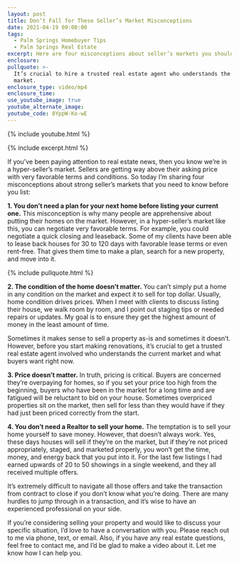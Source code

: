```yaml
---
layout: post
title: Don’t Fall for These Seller’s Market Misconceptions
date: 2021-04-19 09:00:00
tags:
  - Palm Springs Homebuyer Tips
  - Palm Springs Real Estate
excerpt: Here are four misconceptions about seller’s markets you shouldn’t believe.
enclosure:
pullquote: >-
  It’s crucial to hire a trusted real estate agent who understands the current
  market.
enclosure_type: video/mp4
enclosure_time:
use_youtube_image: true
youtube_alternate_image:
youtube_code: 8YppW-Ko-wE
---
```

{% include youtube.html %}

{% include excerpt.html %}

If you’ve been paying attention to real estate news, then you know we’re in a hyper-seller’s market. Sellers are getting way above their asking price with very favorable terms and conditions. So today I’m sharing four misconceptions about strong seller’s markets that you need to know before you list:

**1\. You don’t need a plan for your next home before listing your current one.** This misconception is why many people are apprehensive about putting their homes on the market. However, in a hyper-seller’s market like this, you can negotiate very favorable terms. For example, you could negotiate a quick closing and leaseback. Some of my clients have been able to lease back houses for 30 to 120 days with favorable lease terms or even rent-free. That gives them time to make a plan, search for a new property, and move into it.

{% include pullquote.html %}

**2\. The condition of the home doesn’t matter.** You can’t simply put a home in any condition on the market and expect it to sell for top dollar. Usually, home condition drives prices. When I meet with clients to discuss listing their house, we walk room by room, and I point out staging tips or needed repairs or updates. My goal is to ensure they get the highest amount of money in the least amount of time.&nbsp;

Sometimes it makes sense to sell a property as-is and sometimes it doesn’t. However, before you start making renovations, it’s crucial to get a trusted real estate agent involved who understands the current market and what buyers want right now.&nbsp;

**3\. Price doesn’t matter.** In truth, pricing is critical. Buyers are concerned they’re overpaying for homes, so if you set your price too high from the beginning, buyers who have been in the market for a long time and are fatigued will be reluctant to bid on your house. Sometimes overpriced properties sit on the market, then sell for less than they would have if they had just been priced correctly from the start.&nbsp;

**4\. You don’t need a Realtor to sell your home.** The temptation is to sell your home yourself to save money. However, that doesn’t always work. Yes, these days houses will sell if they’re on the market, but if they’re not priced appropriately, staged, and marketed properly, you won’t get the time, money, and energy back that you put into it. For the last few listings I had earned upwards of 20 to 50 showings in a single weekend, and they all received multiple offers.&nbsp;

It’s extremely difficult to navigate all those offers and take the transaction from contract to close if you don’t know what you’re doing. There are many hurdles to jump through in a transaction, and it’s wise to have an experienced professional on your side.&nbsp;

If you’re considering selling your property and would like to discuss your specific situation, I’d love to have a conversation with you. Please reach out to me via phone, text, or email. Also, if you have any real estate questions, feel free to contact me, and I’d be glad to make a video about it. Let me know how I can help you.
